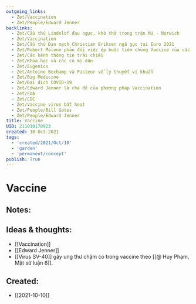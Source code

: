 ```yaml
---
outgoing_links:
  - Zet/Vaccination
  - Zet/People/Edward Jenner
backlinks:
  - Zet/Cầu thủ Lindelof đau ngực, khó thở trong trận MU - Norwich
  - Zet/Vaccination
  - Zet/Cầu thủ Đan mạch Christian Eriksen ngã gục tại Euro 2021
  - Zet/Robert Malone phản đối việc ép buộc tiêm chủng Vaccine của các chính phủ
  - Zet/Các kênh thông tin trái chiều
  - Zet/Khoa học và các cú mị dân
  - Zet/Eugenics
  - Zet/Antoine Bechamp và Pasteur về lý thuyết vi khuẩn
  - Zet/Big Medicine
  - Zet/Đại dịch COVID-19
  - Zet/Edward Jenner là cha đẻ của phương pháp Vaccination
  - Zet/FDA
  - Zet/CDC
  - Zet/Vaccine virus bất hoạt
  - Zet/People/Bill Gates
  - Zet/People/Edward Jenner
title: Vaccine
UID: 211010170923
created: 10-Oct-2021
tags:
  - 'created/2021/Oct/10'
  - 'garden'
  - 'permanent/concept'
publish: True
---
```

# Vaccine

## Notes:


## Ideas & thoughts:
- [[Vaccination]]
- [[Edward Jenner]]
- [[Virus SV-40]] gây ung thư chậm có trong vaccine theo [[@ Huy Phạm, Mật sử luận 6]].


## Created:
- [[2021-10-10]]
